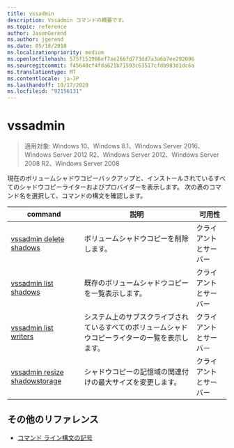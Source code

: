 ```yaml
---
title: vssadmin
description: Vssadmin コマンドの概要です。
ms.topic: reference
author: JasonGerend
ms.author: jgerend
ms.date: 05/18/2018
ms.localizationpriority: medium
ms.openlocfilehash: 575f151986ef7ae266fd773dd7a3a6b7ee292096
ms.sourcegitcommit: f45640cf4fda621b71593c63517cfdb983d1dc6a
ms.translationtype: MT
ms.contentlocale: ja-JP
ms.lasthandoff: 10/17/2020
ms.locfileid: "92156131"
---
```

# <a name="vssadmin"></a>vssadmin

> 適用対象: Windows 10、Windows 8.1、Windows Server 2016、Windows Server 2012 R2、Windows Server 2012、Windows Server 2008 R2、Windows Server 2008

現在のボリュームシャドウコピーバックアップと、インストールされているすべてのシャドウコピーライターおよびプロバイダーを表示します。 次の表のコマンド名を選択して、コマンドの構文を確認します。

| command | 説明 | 可用性 |
|--|--|--|
| [vssadmin delete shadows](vssadmin-delete-shadows.md) | ボリュームシャドウコピーを削除します。 | クライアントとサーバー |
| [vssadmin list shadows](vssadmin-list-shadows.md) | 既存のボリュームシャドウコピーを一覧表示します。 | クライアントとサーバー |
| [vssadmin list writers](vssadmin-list-writers.md) | システム上のサブスクライブされているすべてのボリュームシャドウコピーライターの一覧を表示します。 | クライアントとサーバー |
| [vssadmin resize shadowstorage](vssadmin-resize-shadowstorage.md) | シャドウコピーの記憶域の関連付けの最大サイズを変更します。 | クライアントとサーバー |

## <a name="additional-references"></a>その他のリファレンス

- [コマンド ライン構文の記号](command-line-syntax-key.md)
